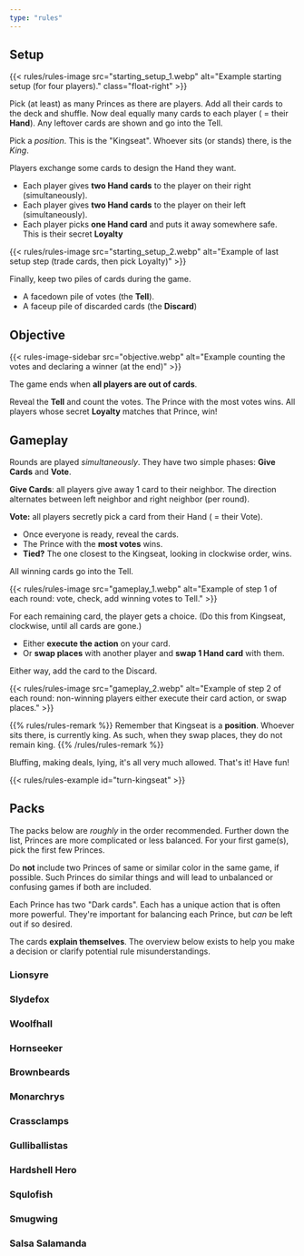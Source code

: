```yaml
---
type: "rules"
---
```


## Setup

{{< rules/rules-image src="starting_setup_1.webp" alt="Example starting setup (for four players)." class="float-right" >}}

Pick (at least) as many Princes as there are players. Add all their cards to the deck and shuffle. Now deal equally many cards to each player ( = their **Hand**). Any leftover cards are shown and go into the Tell.

Pick a _position_. This is the "Kingseat". Whoever sits (or stands) there, is the _King_. 

Players exchange some cards to design the Hand they want.

* Each player gives **two Hand cards** to the player on their right (simultaneously).
* Each player gives **two Hand cards** to the player on their left (simultaneously).
* Each player picks **one Hand card** and puts it away somewhere safe. This is their secret **Loyalty**

{{< rules/rules-image src="starting_setup_2.webp" alt="Example of last setup step (trade cards, then pick Loyalty)" >}}

Finally, keep two piles of cards during the game.

* A facedown pile of votes (the **Tell**).
* A faceup pile of discarded cards (the **Discard**)


## Objective

{{< rules-image-sidebar src="objective.webp" alt="Example counting the votes and declaring a winner (at the end)" >}}

The game ends when **all players are out of cards**. 

Reveal the **Tell** and count the votes. The Prince with the most votes wins. All players whose secret **Loyalty** matches that Prince, win!

## Gameplay

Rounds are played _simultaneously_. They have two simple phases: **Give Cards** and **Vote**.

**Give Cards**: all players give away 1 card to their neighbor. The direction alternates between left neighbor and right neighbor (per round).

**Vote:** all players secretly pick a card from their Hand ( = their Vote).

* Once everyone is ready, reveal the cards.
* The Prince with the **most votes** wins.
* **Tied?** The one closest to the Kingseat, looking in clockwise order, wins.

All winning cards go into the Tell.

{{< rules/rules-image src="gameplay_1.webp" alt="Example of step 1 of each round: vote, check, add winning votes to Tell." >}}

For each remaining card, the player gets a choice. (Do this from Kingseat, clockwise, until all cards are gone.)

* Either **execute the action** on your card.
* Or **swap places** with another player and **swap 1 Hand card** with them.

Either way, add the card to the Discard.

{{< rules/rules-image src="gameplay_2.webp" alt="Example of step 2 of each round: non-winning players either execute their card action, or swap places." >}}

{{% rules/rules-remark %}}
Remember that Kingseat is a **position**. Whoever sits there, is currently king. As such, when they swap places, they do not remain king.
{{% /rules/rules-remark %}}

Bluffing, making deals, lying, it's all very much allowed. That's it! Have fun!

{{< rules/rules-example id="turn-kingseat" >}}


## Packs

The packs below are _roughly_ in the order recommended. Further down the list, Princes are more complicated or less balanced. For your first game(s), pick the first few Princes.

Do **not** include two Princes of same or similar color in the same game, if possible. Such Princes do similar things and will lead to unbalanced or confusing games if both are included.

Each Prince has two "Dark cards". Each has a unique action that is often more powerful. They're important for balancing each Prince, but _can_ be left out if so desired.

The cards **explain themselves**. The overview below exists to help you make a decision or clarify potential rule misunderstandings.

### Lionsyre

<!-- The JavaScript has a function that reads these and inserts the right content automatically (from dictionary.js) -->
<div class="prince-info" data-prince="lionsyre"></div>


### Slydefox

<div class="prince-info" data-prince="slydefox"></div>


### Woolfhall

<div class="prince-info" data-prince="woolfhall"></div>


### Hornseeker

<div class="prince-info" data-prince="hornseeker"></div>


### Brownbeards

<div class="prince-info" data-prince="brownbeards"></div>


### Monarchrys

<div class="prince-info" data-prince="monarchrys"></div>


### Crassclamps

<div class="prince-info" data-prince="crassclamps"></div>


### Gulliballistas

<div class="prince-info" data-prince="gulliballistas"></div>


### Hardshell Hero

<div class="prince-info" data-prince="hardshellHero"></div>


### Squlofish

<div class="prince-info" data-prince="squlofish"></div>


### Smugwing

<div class="prince-info" data-prince="smugwing"></div>


### Salsa Salamanda

<div class="prince-info" data-prince="salsaSalamanda"></div>


